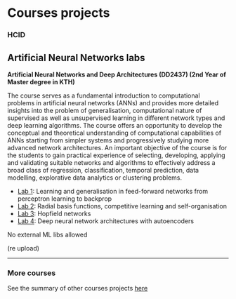 # Courses projects

### HCID

Artificial Neural Networks labs
------------

**Artificial Neural Networks and Deep Architectures (DD2437) (2nd Year of Master degree in KTH)**

The course serves as a fundamental introduction to computational problems in artificial neural networks (ANNs) and provides more detailed insights into the problem of generalisation, computational nature of supervised as well as unsupervised learning in different network types and deep learning algorithms. The course offers an opportunity to develop the conceptual and theoretical understanding of computational capabilities of ANNs starting from simpler systems and progressively studying more advanced network architectures. An important objective of the course is for the students to gain practical experience of selecting, developing, applying and validating suitable networks and algorithms to effectively address a broad class of regression, classification, temporal prediction, data modelling, explorative data analytics or clustering problems.

* [Lab 1](https://github.com/tgll/neuralnetworks-labs/tree/master/lab1): Learning and generalisation in feed-forward networks from perceptron learning to backprop
* [Lab 2](https://github.com/tgll/neuralnetworks-labs/tree/master/lab2): Radial basis functions, competitive learning and self-organisation
* [Lab 3](https://github.com/tgll/neuralnetworks-labs/tree/master/lab3): Hopfield networks
* [Lab 4](https://github.com/tgll/neuralnetworks-labs/tree/master/lab4): Deep neural network architectures with autoencoders

No external ML libs allowed

(re upload)

------

### More courses

See the summary of other courses projects [here](https://github.com/tgll/COURSES-PROJECTS-list)